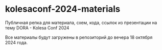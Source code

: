 # kolesaconf-2024-materials
Публичная репка для материала, схем, кода, ссылок из презентации на тему DORA - Kolesa Conf 2024

Все материалы будут загружены в репозиторий до вечера 18 октября 2024 года.
